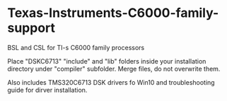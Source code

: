 # Texas-Instruments-C6000-family-support
BSL and CSL for TI-s C6000 family processors

Place "DSKC6713" "include" and "lib" folders inside your installation directory under "compiler" subfolder. Merge files, do not overwrite them.

Also includes TMS320C6713 DSK drivers fo Win10 and troubleshooting guide for dirver installation.
